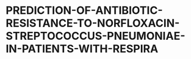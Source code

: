 # PREDICTION-OF-ANTIBIOTIC-RESISTANCE-TO-NORFLOXACIN-STREPTOCOCCUS-PNEUMONIAE-IN-PATIENTS-WITH-RESPIRA